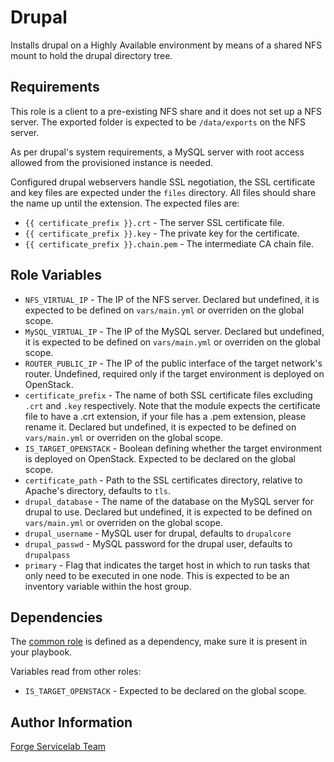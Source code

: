 Drupal
======

Installs drupal on a Highly Available environment by means of a shared NFS mount to hold the drupal directory tree.

Requirements
------------

This role is a client to a pre-existing NFS share and it does not set up a NFS server. The exported folder is expected to be `/data/exports` on the NFS server.

As per drupal's system requirements, a MySQL server with root access allowed from the provisioned instance is needed.

Configured drupal webservers handle SSL negotiation, the SSL certificate and key files are expected under the `files` directory. All files should share the name up until the extension. The expected files are:
  - `{{ certificate_prefix }}.crt` - The server SSL certificate file.
  - `{{ certificate_prefix }}.key` - The private key for the certificate.
  - `{{ certificate_prefix }}.chain.pem` - The intermediate CA chain file.

Role Variables
--------------

- `NFS_VIRTUAL_IP` - The IP of the NFS server. Declared but undefined, it is expected to be defined on `vars/main.yml` or overriden on the global scope.
- `MySQL_VIRTUAL_IP` - The IP of the MySQL server. Declared but undefined, it is expected to be defined on `vars/main.yml` or overriden on the global scope.
- `ROUTER_PUBLIC_IP` - The IP of the public interface of the target network's router. Undefined, required only if the target environment is deployed on OpenStack.
- `certificate_prefix` - The name of both SSL certificate files excluding `.crt` and `.key` respectively. Note that the module expects the certificate file to have a .crt extension, if your file has a .pem extension, please rename it. Declared but undefined, it is expected to be defined on `vars/main.yml` or overriden on the global scope.
- `IS_TARGET_OPENSTACK` - Boolean defining whether the target environment is deployed on OpenStack. Expected to be declared on the global scope.
- `certificate_path` - Path to the SSL certificates directory, relative to Apache's directory, defaults to `tls`.
- `drupal_database` - The name of the database on the MySQL server for drupal to use. Declared but undefined, it is expected to be defined on `vars/main.yml` or overriden on the global scope.
- `drupal_username` - MySQL user for drupal, defaults to `drupalcore`
- `drupal_passwd` - MySQL password for the drupal user, defaults to `drupalpass`
- `primary` - Flag that indicates the target host in which to run tasks that only need to be executed in one node. This is expected to be an inventory variable within the host group.

Dependencies
------------

The [common role](https://git.forgeservicelab.fi/ansible-roles/common) is defined as a dependency, make sure it is present in your playbook.

Variables read from other roles:

- `IS_TARGET_OPENSTACK` - Expected to be declared on the global scope.

Author Information
------------------

[Forge Servicelab Team](http://forgeservicelab.fi)
